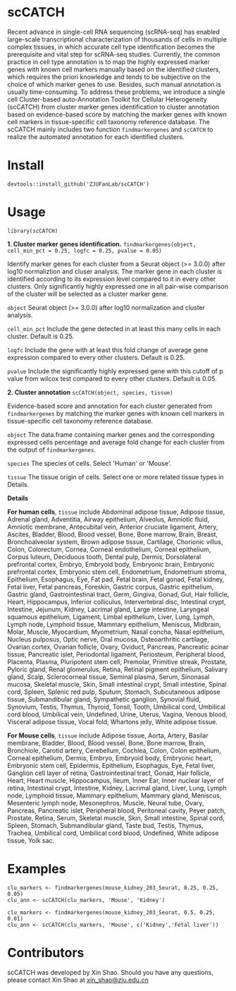# scCATCH
Recent advance in single-cell RNA sequencing (scRNA-seq) has enabled large-scale transcriptional characterization of thousands of cells in multiple complex tissues, in which accurate cell type identification becomes the prerequisite and vital step for scRNA-seq studies. Currently, the common practice in cell type annotation is to map the highly expressed marker genes with known cell markers manually based on the identified clusters, which requires the priori knowledge and tends to be subjective on the choice of which marker genes to use. Besides, such manual annotation is usually time-consuming. To address these problems, we introduce a single cell Cluster-based auto-Annotation Toolkit for Cellular Heterogeneity (scCATCH) from cluster marker genes identification to cluster annotation based on evidence-based score by matching the marker genes with known cell markers in tissue-specific cell taxonomy reference database. The scCATCH mainly includes two function `findmarkergenes` and `scCATCH` to realize the automated annotation for each identified clusters. 

# Install
`devtools::install_github('ZJUFanLab/scCATCH')`

# Usage

`library(scCATCH)`

__1. Cluster marker genes identification.__
`findmarkergenes(object, cell_min_pct = 0.25, logfc = 0.25, pvalue = 0.05)`

Identify marker genes for each cluster from a Seurat object (>= 3.0.0) after log10 normaliztion and cluser analysis. The marker gene in each cluster is identified according to its expression level compared to it in every other clusters. Only significantly highly expressed one in all pair-wise comparison of the cluster will be selected as a cluster marker gene.

`object` 
Seurat object (>= 3.0.0) after log10 normalization and cluster analysis.

`cell_min_pct`
Include the gene detected in at least this many cells in each cluster. Default is 0.25.

`logfc`
Include the gene with at least this fold change of average gene expression compared to every other clusters. Default is 0.25.

`pvalue`
Include the significantly highly expressed gene with this cutoff of p value from wilcox test compared to every other clusters. Default is 0.05.

__2. Cluster annotation__
`scCATCH(object, species, tissue)`

Evidence-based score and annotation for each cluster generated from `findmarkergenes` by matching the marker genes with known cell markers in tissue-specific cell taxonomy reference database.

`object` 
The data.frame containing marker genes and the corresponding expressed cells percentage and average fold change for each cluster from the output of `findmarkergenes`.

`species`
The species of cells. Select 'Human' or 'Mouse'.

`tissue`
The tissue origin of cells. Select one or more related tissue types in Details.

__Details__

__For human cells__, `tissue` include Abdominal adipose tissue, Adipose tissue, Adrenal gland, Adventitia, Airway epithelium, Alveolus, Amniotic fluid, Amniotic membrane, Antecubital vein, Anterior cruciate ligament, Artery, Ascites, Bladder, Blood, Blood vessel, Bone, Bone marrow, Brain, Breast, Bronchoalveolar system, Brown adipose tissue, Cartilage, Chorionic villus, Colon, Colorectum, Cornea, Corneal endothelium, Corneal epithelium, Corpus luteum, Deciduous tooth, Dental pulp, Dermis, Dorsolateral prefrontal cortex, Embryo, Embryoid body, Embryonic brain, Embryonic prefrontal cortex, Embryonic stem cell, Endometrium, Endometrium stroma, Epithelium, Esophagus, Eye, Fat pad, Fetal brain, Fetal gonad, Fetal kidney, Fetal liver, Fetal pancreas, Foreskin, Gastric corpus, Gastric epithelium, Gastric gland, Gastrointestinal tract, Germ, Gingiva, Gonad, Gut, Hair follicle, Heart, Hippocampus, Inferior colliculus, Intervertebral disc, Intestinal crypt, Intestine, Jejunum, Kidney, Lacrimal gland, Large intestine, Laryngeal squamous epithelium, Ligament, Limbal epithelium, Liver, Lung, Lymph, Lymph node, Lymphoid tissue, Mammary epithelium, Meniscus, Midbrain, Molar, Muscle, Myocardium, Myometrium, Nasal concha, Nasal epithelium, Nucleus pulposus, Optic nerve, Oral mucosa, Osteoarthritic cartilage, Ovarian cortex, Ovarian follicle, Ovary, Oviduct, Pancreas, Pancreatic acinar tissue, Pancreatic islet, Periodontal ligament, Periosteum, Peripheral blood, Placenta, Plasma, Pluripotent stem cell, Premolar, Primitive streak, Prostate, Pyloric gland, Renal glomerulus, Retina, Retinal pigment epithelium, Salivary gland, Scalp, Sclerocorneal tissue, Seminal plasma, Serum, Sinonasal mucosa, Skeletal muscle, Skin, Small intestinal crypt, Small intestine, Spinal cord, Spleen, Splenic red pulp, Sputum, Stomach, Subcutaneous adipose tissue, Submandibular gland, Sympathetic ganglion, Synovial fluid, Synovium, Testis, Thymus, Thyroid, Tonsil, Tooth, Umbilical cord, Umbilical cord blood, Umbilical vein, Undefined, Urine, Uterus, Vagina, Venous blood, Visceral adipose tissue, Vocal fold, Whartons jelly, White adipose tissue.

__For Mouse cells__, `tissue` include 
Adipose tissue, Aorta, Artery, Basilar membrane, Bladder, Blood, Blood vessel, Bone, Bone marrow, Brain, Bronchiole, Carotid artery, Cerebellum, Cochlea, Colon, Colon epithelium, Corneal epithelium, Dermis, Embryo, Embryoid body, Embryonic heart, Embryonic stem cell, Epidermis, Epithelium, Esophagus, Eye, Fetal liver, Ganglion cell layer of retina, Gastrointestinal tract, Gonad, Hair follicle, Heart, Heart muscle, Hippocampus, Ileum, Inner Ear, Inner nuclear layer of retina, Intestinal crypt, Intestine, Kidney, Lacrimal gland, Liver, Lung, Lymph node, Lymphoid tissue, Mammary epithelium, Mammary gland, Meniscus, Mesenteric lymph node, Mesonephros, Muscle, Neural tube, Ovary, Pancreas, Pancreatic islet, Peripheral blood, Peritoneal cavity, Peyer patch, Prostate, Retina, Serum, Skeletal muscle, Skin, Small intestine, Spinal cord, Spleen, Stomach, Submandibular gland, Taste bud, Testis, Thymus, Trachea, Umbilical cord, Umbilical cord blood, Undefined, White adipose tissue, Yolk sac.

# Examples
```(r)
clu_markers <- findmarkergenes(mouse_kidney_203_Seurat, 0.25, 0.25, 0.05)  
clu_ann <- scCATCH(clu_markers, 'Mouse', 'Kidney')

clu_markers <- findmarkergenes(mouse_kidney_203_Seurat, 0.5, 0.25, 0.01)
clu_ann <- scCATCH(clu_markers, 'Mouse', c('Kidney','Fetal liver'))
```
# Contributors
scCATCH was developed by Xin Shao. Should you have any questions, please contact Xin Shao at xin_shao@zju.edu.cn
